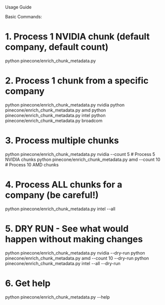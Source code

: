   Usage Guide

  Basic Commands:

  # 1. Process 1 NVIDIA chunk (default company, default count)
  python pinecone/enrich_chunk_metadata.py

  # 2. Process 1 chunk from a specific company
  python pinecone/enrich_chunk_metadata.py nvidia
  python pinecone/enrich_chunk_metadata.py amd
  python pinecone/enrich_chunk_metadata.py intel
  python pinecone/enrich_chunk_metadata.py broadcom

  # 3. Process multiple chunks
  python pinecone/enrich_chunk_metadata.py nvidia --count 5    # Process 5 NVIDIA chunks
  python pinecone/enrich_chunk_metadata.py amd --count 10      # Process 10 AMD chunks

  # 4. Process ALL chunks for a company (be careful!)
  python pinecone/enrich_chunk_metadata.py intel --all

  # 5. DRY RUN - See what would happen without making changes
  python pinecone/enrich_chunk_metadata.py nvidia --dry-run
  python pinecone/enrich_chunk_metadata.py amd --count 10 --dry-run
  python pinecone/enrich_chunk_metadata.py intel --all --dry-run

  # 6. Get help
  python pinecone/enrich_chunk_metadata.py --help